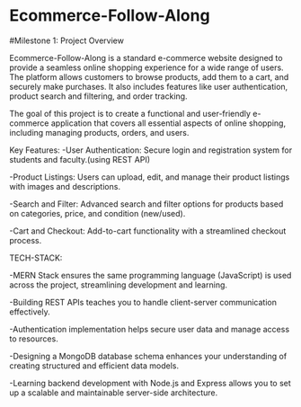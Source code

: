 # Ecommerce-Follow-Along
#Milestone 1: Project Overview

Ecommerce-Follow-Along is a standard e-commerce website designed to provide a seamless online shopping experience for a wide range of users. The platform allows customers to browse products, add them to a cart, and securely make purchases. It also includes features like user authentication, product search and filtering, and order tracking.

The goal of this project is to create a functional and user-friendly e-commerce application that covers all essential aspects of online shopping, including managing products, orders, and users.


Key Features:
-User Authentication: Secure login and registration system for students and faculty.(using REST API)

-Product Listings: Users can upload, edit, and manage their product listings with images and descriptions.

-Search and Filter: Advanced search and filter options for products based on categories, price, and condition (new/used).

-Cart and Checkout: Add-to-cart functionality with a streamlined checkout process.

TECH-STACK:

-MERN Stack ensures the same programming language (JavaScript) is used across the project, streamlining development and learning.

-Building REST APIs teaches you to handle client-server communication effectively.

-Authentication implementation helps secure user data and manage access to resources.

-Designing a MongoDB database schema enhances your understanding of creating structured and efficient data models.

-Learning backend development with Node.js and Express allows you to set up a scalable and maintainable server-side architecture.

